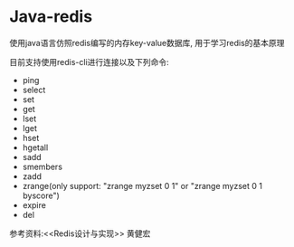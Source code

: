 # Java-redis
使用java语言仿照redis编写的内存key-value数据库, 用于学习redis的基本原理

目前支持使用redis-cli进行连接以及下列命令:
- ping
- select 
- set 
- get 
- lset
- lget
- hset
- hgetall
- sadd
- smembers
- zadd
- zrange(only support: "zrange myzset 0 1" or "zrange myzset 0 1 byscore")
- expire
- del

参考资料:<<Redis设计与实现>> 黄健宏
